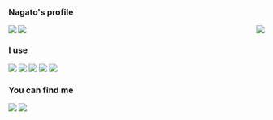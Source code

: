 ### Nagato's profile

<a><img align="left" src="https://github-readme-stats.vercel.app/api?username=yukimuon&theme=merko&show_icons=true&bg_color=ffffff"/></a>
<a><img align="right" src="https://github-readme-stats.vercel.app/api/top-langs/?username=yukimuon"/></a>
<a href="#"><img align="center" src="https://via.placeholder.com/500x1.png/FFFFFF/FFFFFF"></a>

### I use
![](https://img.shields.io/badge/λ-Racket-9cf?style=flat-square&logo=Scheme&labelColor=FF0000&color=blue)
![](https://img.shields.io/badge/-Python-9cf?style=flat-square&logo=Python&labelColor=ffd43b&logoColor=4b8bbe&color=4b8bbe)
![](https://img.shields.io/badge/-Java-9cf?style=flat-square&logo=Java&labelColor=5382a1&logoColor=f89820&color=f89820)
![](https://img.shields.io/badge/-JavaScript-9cf?style=flat-square&logo=JavaScript&labelColor=F0DB4F&logoColor=323330&color=323330)
![](https://img.shields.io/badge/-HTML&CSS-9cf?style=flat-square&logo=HTML5&labelColor=FFFFFF&logoColor=F16529&color=E44D26)
### You can find me
[![](https://img.shields.io/badge/-Twitter-9cf?style=flat-square&labelColor=00acee&logo=twitter&logoColor=white&color=00acee )](https://twitter.com/nagainochiyuki)
[![](https://img.shields.io/badge/-Blog-black?style=flat-square&logo=Micro.blog&logoColor=fff)](https://blog.yukimuon.com)

